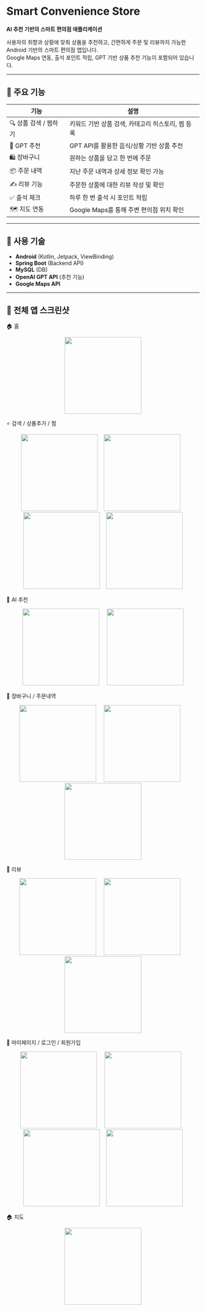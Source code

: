 # Smart Convenience Store

**AI 추천 기반의 스마트 편의점 애플리케이션**

사용자의 취향과 상황에 맞춰 상품을 추천하고, 간편하게 주문 및 리뷰까지 가능한 Android 기반의 스마트 편의점 앱입니다.  
Google Maps 연동, 출석 포인트 적립, GPT 기반 상품 추천 기능이 포함되어 있습니다.

---

## 📱 주요 기능

| 기능 | 설명 |
|------|------|
| 🔍 상품 검색 / 찜하기 | 키워드 기반 상품 검색, 카테고리 히스토리, 찜 등록 |
| 🧠 GPT 추천 | GPT API를 활용한 음식/상황 기반 상품 추천 |
| 🛍 장바구니 | 원하는 상품을 담고 한 번에 주문 |
| 📦 주문 내역 | 지난 주문 내역과 상세 정보 확인 가능 |
| ✍ 리뷰 기능 | 주문한 상품에 대한 리뷰 작성 및 확인 |
| ✅ 출석 체크 | 하루 한 번 출석 시 포인트 적립 |
| 🗺 지도 연동 | Google Maps를 통해 주변 편의점 위치 확인 |

---

## 🧩 사용 기술

- **Android** (Kotlin, Jetpack, ViewBinding)
- **Spring Boot** (Backend API)
- **MySQL** (DB)
- **OpenAI GPT API** (추천 기능)
- **Google Maps API**

--- 

## 📸 전체 앱 스크린샷

🏠 홈
<p align="center"> <img src="android/screenshot/homepage.png" width="200"/> </p>

⭐ 검색 / 상품추가 / 찜
<p align="center"> <img src="android/screenshot/searchpage1.png" width="200"/> &nbsp;&nbsp; <img src="android/screenshot/searchhistorycategory.png" width="200"/> &nbsp;&nbsp; <img src="android/screenshot/search_shopping.png" width="200"/> &nbsp;&nbsp; <img src="android/screenshot/favorite_list.png" width="200"/> </p>  

🧠 AI 추천
<p align="center"> <img src="android/screenshot/aipage.png" width="200"/> &nbsp;&nbsp;&nbsp; <img src="android/screenshot/aipage2.png" width="200"/> </p>

🛒 장바구니 / 주문내역
<p align="center"> <img src="android/screenshot/shoppinglistpage.png" width="200"/> &nbsp;&nbsp;&nbsp; <img src="android/screenshot/shoppinglist.png" width="200"/> &nbsp;&nbsp;&nbsp; <img src="android/screenshot/review_time.png" width="200"/> </p>

📝 리뷰
<p align="center"> <img src="android/screenshot/reviewdialog.png" width="200"/> &nbsp;&nbsp;&nbsp; <img src="android/screenshot/productreview.png" width="200"/> &nbsp;&nbsp;&nbsp; <img src="android/screenshot/myreview.png" width="200"/> </p>

👤 마이페이지 / 로그인 / 회원가입
<p align="center"> <img src="android/screenshot/mypage.png" width="200"/> &nbsp;&nbsp;&nbsp; <img src="android/screenshot/nameupdate.png" width="200"/> &nbsp;&nbsp; <img src="android/screenshot/loginpage.png" width="200"/> &nbsp;&nbsp; <img src="android/screenshot/joinpage.png" width="200"/> </p>

🏠 지도
<p align="center"> <img src="android/screenshot/mappage.png" width="200"/> </p>

